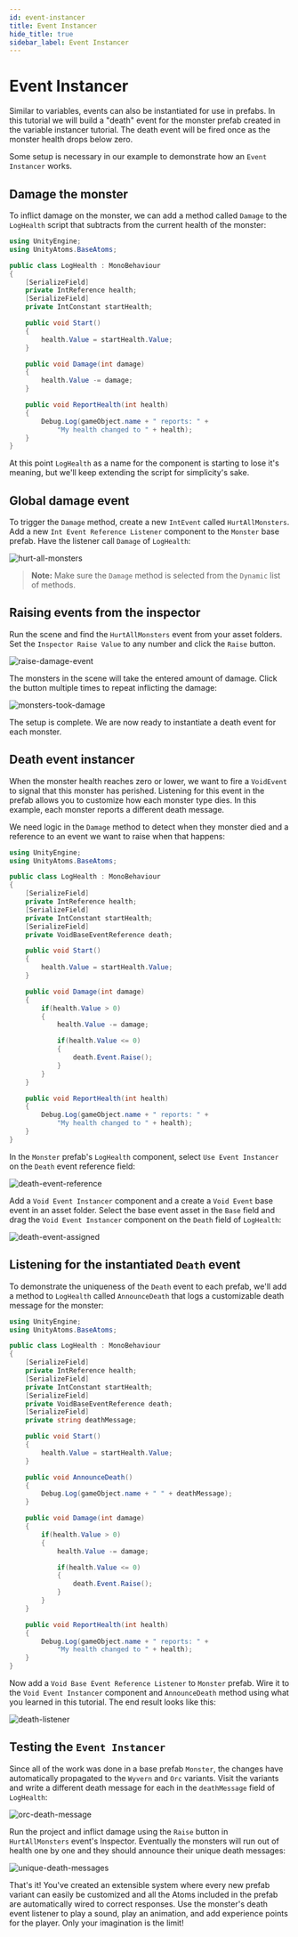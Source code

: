 ```yaml
---
id: event-instancer
title: Event Instancer
hide_title: true
sidebar_label: Event Instancer
---
```


# Event Instancer

Similar to variables, events can also be instantiated for use in prefabs. In this tutorial we will build a "death" event for the monster prefab created in the variable instancer tutorial. The death event will be fired once as the monster health drops below zero.

Some setup is necessary in our example to demonstrate how an `Event Instancer` works.

## Damage the monster

To inflict damage on the monster, we can add a method called `Damage` to the `LogHealth` script that subtracts from the current health of the monster:

```cs
using UnityEngine;
using UnityAtoms.BaseAtoms;

public class LogHealth : MonoBehaviour
{
    [SerializeField]
    private IntReference health;
    [SerializeField]
    private IntConstant startHealth;

    public void Start()
    {
        health.Value = startHealth.Value;
    }

    public void Damage(int damage)
    {
        health.Value -= damage;
    }

    public void ReportHealth(int health)
    {
        Debug.Log(gameObject.name + " reports: " +
            "My health changed to " + health);
    }
}
```

At this point `LogHealth` as a name for the component is starting to lose it's meaning, but we'll keep extending the script for simplicity's sake.

## Global damage event

To trigger the `Damage` method, create a new `IntEvent` called `HurtAllMonsters`. Add a new `Int Event Reference Listener` component to the `Monster` base prefab. Have the listener call `Damage` of `LogHealth`:

![hurt-all-monsters](../assets/event-instancer/hurt-all-monsters.png)

 > **Note:** Make sure the `Damage` method is selected from the `Dynamic` list of methods.

## Raising events from the inspector

Run the scene and find the `HurtAllMonsters` event from your asset folders. Set the `Inspector Raise Value` to any number and click the `Raise` button.

![raise-damage-event](../assets/event-instancer/raise-damage-event.png)

The monsters in the scene will take the entered amount of damage. Click the button multiple times to repeat inflicting the damage:

![monsters-took-damage](../assets/event-instancer/monsters-took-damage.png)

The setup is complete. We are now ready to instantiate a death event for each monster.

## Death event instancer

When the monster health reaches zero or lower, we want to fire a `VoidEvent` to signal that this monster has perished. Listening for this event in the prefab allows you to customize how each monster type dies. In this example, each monster reports a different death message.

We need logic in the `Damage` method to detect when they monster died and a reference to an event we want to raise when that happens:

```cs
using UnityEngine;
using UnityAtoms.BaseAtoms;

public class LogHealth : MonoBehaviour
{
    [SerializeField]
    private IntReference health;
    [SerializeField]
    private IntConstant startHealth;
    [SerializeField]
    private VoidBaseEventReference death;

    public void Start()
    {
        health.Value = startHealth.Value;
    }

    public void Damage(int damage)
    {
        if(health.Value > 0)
        {
            health.Value -= damage;

            if(health.Value <= 0)
            {
                death.Event.Raise();
            }
        }
    }

    public void ReportHealth(int health)
    {
        Debug.Log(gameObject.name + " reports: " +
            "My health changed to " + health);
    }
}
```

In the `Monster` prefab's `LogHealth` component, select `Use Event Instancer` on the `Death` event reference field:

![death-event-reference](../assets/event-instancer/death-event-reference.png)

Add a `Void Event Instancer` component and a create a `Void Event` base event in an asset folder. Select the base event asset in the `Base` field and drag the `Void Event Instancer` component on the `Death` field of `LogHealth`:

![death-event-assigned](../assets/event-instancer/death-event-assigned.png)

## Listening for the instantiated `Death` event

To demonstrate the uniqueness of the `Death` event to each prefab, we'll add a method to `LogHealth` called `AnnounceDeath` that logs a customizable death message for the monster:

```cs
using UnityEngine;
using UnityAtoms.BaseAtoms;

public class LogHealth : MonoBehaviour
{
    [SerializeField]
    private IntReference health;
    [SerializeField]
    private IntConstant startHealth;
    [SerializeField]
    private VoidBaseEventReference death;
    [SerializeField]
    private string deathMessage;

    public void Start()
    {
        health.Value = startHealth.Value;
    }

    public void AnnounceDeath()
    {
        Debug.Log(gameObject.name + " " + deathMessage);
    }

    public void Damage(int damage)
    {
        if(health.Value > 0)
        {
            health.Value -= damage;

            if(health.Value <= 0)
            {
                death.Event.Raise();
            }
        }
    }

    public void ReportHealth(int health)
    {
        Debug.Log(gameObject.name + " reports: " +
            "My health changed to " + health);
    }
}
```

Now add a `Void Base Event Reference Listener` to `Monster` prefab. Wire it to the `Void Event Instancer` component and `AnnounceDeath` method using what you learned in this tutorial. The end result looks like this:

![death-listener](../assets/event-instancer/death-listener.png)

## Testing the `Event Instancer`

Since all of the work was done in a base prefab `Monster`, the changes have automatically propagated to the `Wyvern` and `Orc` variants. Visit the variants and write a different death message for each in the `deathMessage` field of `LogHealth`:

![orc-death-message](../assets/event-instancer/orc-death-message.png)

Run the project and inflict damage using the `Raise` button in `HurtAllMonsters` event's Inspector. Eventually the monsters will run out of health one by one and they should announce their unique death messages:

![unique-death-messages](../assets/event-instancer/unique-death-messages.png)

That's it! You've created an extensible system where every new prefab variant can easily be customized and all the Atoms included in the prefab are automatically wired to correct responses. Use the monster's death event listener to play a sound, play an animation, and add experience points for the player. Only your imagination is the limit!